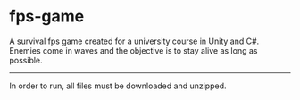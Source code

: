 # fps-game
A survival fps game created for a university course in Unity and C#.
Enemies come in waves and the objective is to stay alive as long as possible.

--------------------

In order to run, all files must be downloaded and unzipped.
